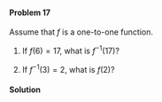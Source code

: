 <div class="alert alert-warning" role="alert">
<h4 class="alert-heading">Problem 17</h4>

Assume that $f$ is a one-to-one function.

1. If $f(6) = 17$, what is $f^{-1}(17)$?

2. If $f^{-1}(3) = 2$, what is $f(2)$?

</div>

<div class="alert alert-success" role="alert">
<h4 class="alert-heading">Solution</h4>



</div>

